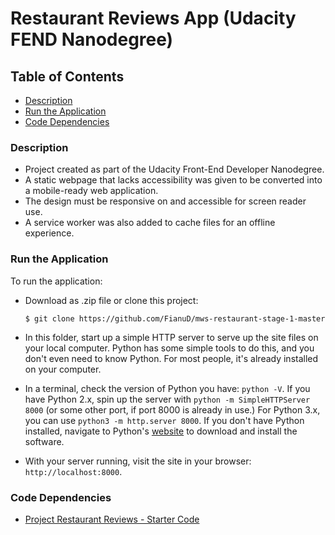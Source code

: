 # Restaurant Reviews App (Udacity FEND Nanodegree)

## Table of Contents

* [Description](#description)
* [Run the Application](#run-the-application)
* [Code Dependencies](#code-dependencies)

### Description

* Project created as part of the Udacity Front-End Developer Nanodegree.
* A static webpage that lacks accessibility was given to be converted into a mobile-ready web application.
* The design must be responsive on and accessible for screen reader use.
* A service worker was also added to cache files for an offline experience.

### Run the Application

To run the application:

* Download as .zip file or clone this project:

    ```
    $ git clone https://github.com/FianuD/mws-restaurant-stage-1-master
    ```

* In this folder, start up a simple HTTP server to serve up the site files on your local computer. Python has some simple tools to do this, and you don't even need to know Python. For most people, it's already installed on your computer.

* In a terminal, check the version of Python you have: `python -V`. If you have Python 2.x, spin up the server with `python -m SimpleHTTPServer 8000` (or some other port, if port 8000 is already in use.) For Python 3.x, you can use `python3 -m http.server 8000`. If you don't have Python installed, navigate to Python's [website](https://www.python.org/) to download and install the software.

* With your server running, visit the site in your browser: `http://localhost:8000`.

### Code Dependencies

* [Project Restaurant Reviews - Starter Code](https://github.com/udacity/mws-restaurant-stage-1)